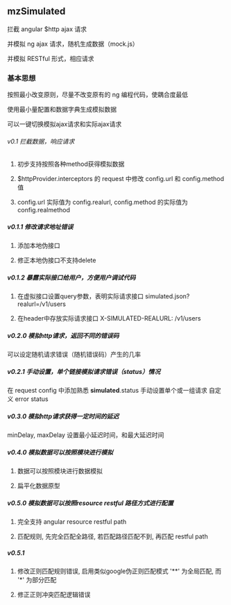 ## mzSimulated

拦截 angular $http ajax 请求

并模拟 ng ajax 请求，随机生成数据（mock.js）

并模拟 RESTful 形式，相应请求

### 基本思想

按照最小改变原则，尽量不改变原有的 ng 编程代码，使耦合度最低

使用最小量配置和数据字典生成模拟数据

可以一键切换模拟ajax请求和实际ajax请求

###### v0.1 拦截数据，响应请求

1. 初步支持按照各种method获得模拟数据

2. $httpProvider.interceptors 的 request 中修改 config.url 和 config.method 值

3. config.url 实际值为 config.realurl,  config.method 的实际值为 config.realmethod

##### v0.1.1 修改请求地址错误

1. 添加本地伪接口

2. 修正本地伪接口不支持delete

##### v0.1.2 暴露实际接口给用户，方便用户调试代码

1. 在虚拟接口设置query参数，表明实际请求接口 simulated.json?realurl=/v1/users

2. 在header中存放实际请求接口 X-SIMULATED-REALURL: /v1/users

##### v0.2.0 模拟http请求，返回不同的错误码

可以设定随机请求错误（随机错误码）产生的几率

##### v0.2.1 手动设置，单个链接模拟请求错误（status）情况

在 request config 中添加熟悉 __simulated__.status 手动设置单个或一组请求 自定义 error status

##### v0.3.0 模拟http请求获得一定时间的延迟

minDelay, maxDelay 设置最小延迟时间，和最大延迟时间

##### v0.4.0 模拟数据可以按照模块进行模拟

1. 数据可以按照模块进行数据模拟

2. 扁平化数据原型

##### v0.5.0 模拟数据可以按照resource restful 路径方式进行配置

1. 完全支持 angular resource restful path

2. 匹配规则, 先完全匹配全路径, 若匹配路径匹配不到, 再匹配 restful path

##### v0.5.1

1. 修改正则匹配规则错误, 启用类似google伪正则匹配模式 '**' 为全局匹配, 而 '*' 为部分匹配

2. 修正正则冲突匹配逻辑错误






